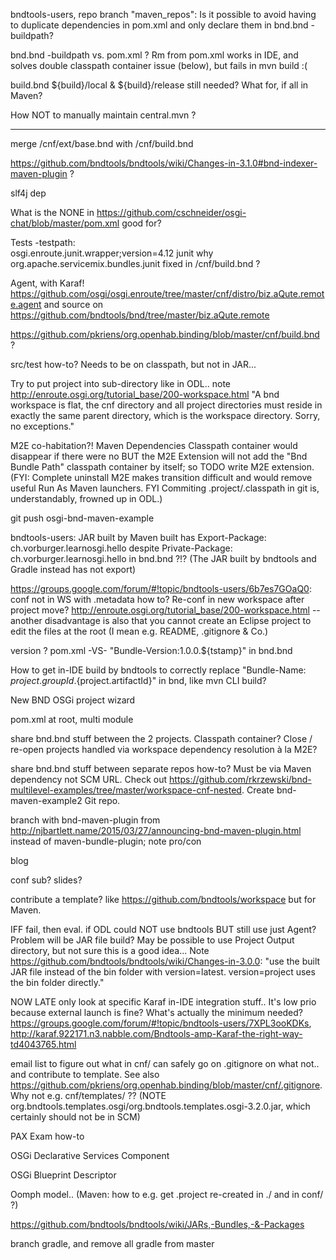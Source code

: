 
bndtools-users, repo branch "maven_repos": Is it possible to avoid having to duplicate dependencies in pom.xml and only declare them in bnd.bnd -buildpath?

bnd.bnd -buildpath vs. pom.xml ?  Rm <dependencies> from pom.xml works in IDE, and solves double classpath container issue (below), but fails in mvn build :(

build.bnd ${build}/local & ${build}/release still needed? What for, if all in Maven?

How NOT to manually maintain central.mvn ?

____

merge /cnf/ext/base.bnd with /cnf/build.bnd

https://github.com/bndtools/bndtools/wiki/Changes-in-3.1.0#bnd-indexer-maven-plugin ?

slf4j dep

What is the <obrRepository>NONE</obrRepository> in https://github.com/cschneider/osgi-chat/blob/master/pom.xml good for?


Tests
-testpath: \
	osgi.enroute.junit.wrapper;version=4.12
junit why org.apache.servicemix.bundles.junit fixed in /cnf/build.bnd ?

Agent, with Karaf! https://github.com/osgi/osgi.enroute/tree/master/cnf/distro/biz.aQute.remote.agent and source on https://github.com/bndtools/bnd/tree/master/biz.aQute.remote

https://github.com/pkriens/org.openhab.binding/blob/master/cnf/build.bnd ?

src/test how-to? Needs to be on classpath, but not in JAR...

Try to put project into sub-directory like in ODL.. note
http://enroute.osgi.org/tutorial_base/200-workspace.html "A bnd workspace is flat, the cnf directory and all project directories must reside in exactly the same parent directory, which is the workspace directory. Sorry, no exceptions."

M2E co-habitation?! Maven Dependencies Classpath container would disappear if there were no <dependencies> BUT the M2E Extension will not add the "Bnd Bundle Path" classpath container by itself; so TODO write M2E extension. (FYI: Complete uninstall M2E makes transition difficult and would remove useful Run As Maven launchers.  FYI Commiting .project/.classpath in git is, understandably, frowned up in ODL.)


git push osgi-bnd-maven-example




bndtools-users: JAR built by Maven built has Export-Package: ch.vorburger.learnosgi.hello despite Private-Package: ch.vorburger.learnosgi.hello in bnd.bnd ?!?  (The JAR built by bndtools and Gradle instead has not export)


https://groups.google.com/forum/#!topic/bndtools-users/6b7es7GOaQ0: conf not in WS with .metadata how to? Re-conf in new workspace after project move?  http://enroute.osgi.org/tutorial_base/200-workspace.html -- another disadvantage is also that you cannot create an Eclipse project to edit the files at the root (I mean e.g. README, .gitignore & Co.)

version ? pom.xml -VS- "Bundle-Version:1.0.0.${tstamp}" in bnd.bnd

How to get in-IDE build by bndtools to correctly replace "Bundle-Name: ${project.groupId}.${project.artifactId}" in bnd, like mvn CLI build?




New BND OSGi project wizard

pom.xml at root, multi module

share bnd.bnd stuff between the 2 projects.  Classpath container? Close / re-open projects handled via workspace dependency resolution à la M2E?

share bnd.bnd stuff between separate repos how-to? Must be via Maven dependency not SCM URL.  Check out https://github.com/rkrzewski/bnd-multilevel-examples/tree/master/workspace-cnf-nested.  Create bnd-maven-example2 Git repo.

branch with bnd-maven-plugin from http://njbartlett.name/2015/03/27/announcing-bnd-maven-plugin.html instead of maven-bundle-plugin; note pro/con

blog

conf sub? slides?

contribute a template? like https://github.com/bndtools/workspace but for Maven.

IFF fail, then eval. if ODL could NOT use bndtools BUT still use just Agent?  Problem will be JAR file build?  May be possible to use Project Output directory, but not sure this is a good idea... Note https://github.com/bndtools/bndtools/wiki/Changes-in-3.0.0: "use the built JAR file instead of the bin folder with version=latest. version=project uses the bin folder directly."

NOW LATE only look at specific Karaf in-IDE integration stuff.. It's low prio because external launch is fine? What's actually the minimum needed? https://groups.google.com/forum/#!topic/bndtools-users/7XPL3ooKDKs, http://karaf.922171.n3.nabble.com/Bndtools-amp-Karaf-the-right-way-td4043765.html

email list to figure out what in cnf/ can safely go on .gitignore on what not.. and contribute to template.  See also https://github.com/pkriens/org.openhab.binding/blob/master/cnf/.gitignore.  Why not e.g. cnf/templates/ ?? (NOTE org.bndtools.templates.osgi/org.bndtools.templates.osgi-3.2.0.jar, which certainly should not be in SCM)

PAX Exam how-to

OSGi Declarative Services Component

OSGi Blueprint Descriptor

Oomph model.. (Maven: how to e.g. get .project re-created in ./ and in conf/ ?)




https://github.com/bndtools/bndtools/wiki/JARs,-Bundles,-&-Packages

branch gradle, and remove all gradle from master
